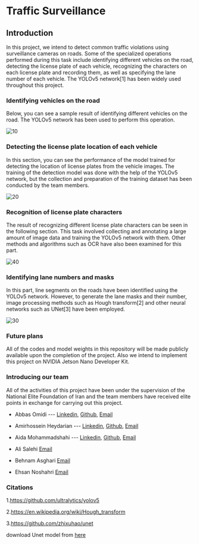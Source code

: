 # Traffic Surveillance

## Introduction
In this project, we intend to detect common traffic violations using surveillance cameras on roads.
Some of the specialized operations performed during this task include identifying different vehicles on the road, detecting the license plate of each vehicle, recognizing the characters on each license plate and recording them, as well as specifying the lane number of each vehicle. 
The YOLOv5 network[1] has been widely used throughout this project.


### Identifying vehicles on the road
Below, you can see a sample result of identifying different vehicles on the road. The YOLOv5 network has been used to perform this operation.

![10](https://user-images.githubusercontent.com/61683254/117567325-12808c80-b0d1-11eb-906c-80c51df0fde1.PNG)

### Detecting the license plate location of each vehicle
In this section, you can see the performance of the model trained for detecting the location of license plates from the vehicle images.
The training of the detection model was done with the help of the YOLOv5 network, but the collection and preparation of the training dataset has been conducted by the team members. 

![20](https://user-images.githubusercontent.com/61683254/117567443-a94d4900-b0d1-11eb-9653-d4ec5f55b8c5.PNG)

### Recognition of license plate characters
The result of recognizing different license plate characters can be seen in the following section.
This task involved collecting and annotating a large amount of image data and training the YOLOv5 network with them. Other methods and algorithms such as OCR have also been examined for this part.

![40](https://user-images.githubusercontent.com/61683254/117567713-8d967280-b0d2-11eb-99cf-084b9f4dd8e6.PNG)

### Identifying lane numbers and masks
In this part, line segments on the roads have been identified using the YOLOv5 network. 
However, to generate the lane masks and their number, image processing methods such as Hough transform[2] and other neural networks such as UNet[3] have been employed.

![30](https://user-images.githubusercontent.com/61683254/117567846-4361c100-b0d3-11eb-909e-062b24d50791.PNG)

### Future plans
All of the codes and model weights in this repository will be made publicly available upon the completion of the project. Also we intend to implement this project on NVIDIA Jetson Nano Developer Kit.

### Introducing our team
All of the activities of this project have been under the supervision of the National Elite Foundation of Iran and the team members have received elite points in exchange for carrying out this project.

- Abbas Omidi --- [Linkedin](https://www.linkedin.com/in/abbasomidi77/), [Github](https://github.com/abbasomidi77), [Email](mailto:abbasomidi77@gmail.com)

- Amirhossein Heydarian ---  [Linkedin](https://www.linkedin.com/in/amirhosseinh77/), [Github](https://github.com/amirhosseinh77), [Email](mailto:amirhossein4633@gmail.com )

- Aida Mohammadshahi ---  [Linkedin](https://www.linkedin.com/in/aida-mohammadshahi-9845861b3/), [Github](https://github.com/aidamohammadshahi), [Email](mailto:aidamoshahi@gmail.com)

- Ali Salehi [Email](mailto:thealisalehi96@gmail.com)

- Behnam Asghari [Email](mailto:behnam.asghari1370@gmail.com)

- Ehsan Noshahri [Email](mailto:noshahriehsan@gmail.com)

### Citations
1.https://github.com/ultralytics/yolov5

2.https://en.wikipedia.org/wiki/Hough_transform

3.https://github.com/zhixuhao/unet

download Unet model from [here](https://drive.google.com/file/d/1P-LwX_eisBQULqKOQajFWTH011QPLutS/view?usp=sharing)
